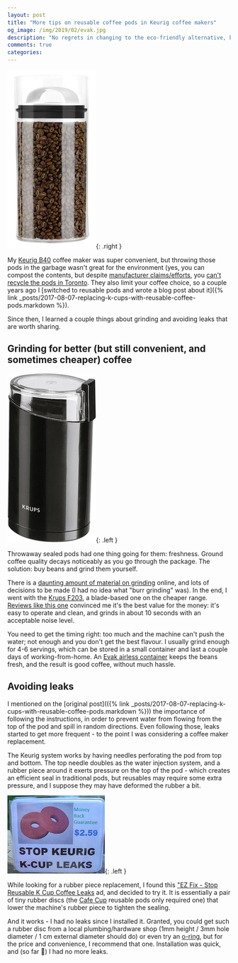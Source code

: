 ```yaml
---
layout: post
title: "More tips on reusable coffee pods in Keurig coffee makers"
og_image: /img/2019/02/evak.jpg
description: "No regrets in changing to the eco-friendly alternative, but since then I introduced grinding for improved flavour and fixed leaking problems."
comments: true
categories:
---
```


![Prepara 3042 Evak Fresh Saver Airless Canister](/img/2019/02/evak.jpg){: .right }

My [Keurig B40](https://www.amazon.ca/Keurig-Elite-Brewing-System-Black/dp/B000AQPMHA) coffee maker was super convenient, but throwing those pods in the garbage wasn't great for the environment (yes, you can compost the contents, but despite [manufacturer claims/efforts](http://www.keurigrecycling.com/), you [can't recycle the pods in Toronto](https://globalnews.ca/news/4170035/toronto-keurig-recyclable-pods/). They also limit your coffee choice, so a couple years ago I [switched to reusable pods and wrote a blog post about it]({% link _posts/2017-08-07-replacing-k-cups-with-reusable-coffee-pods.markdown %}).

Since then, I learned a couple things about grinding and avoiding leaks that are worth sharing.

<!--more-->

<div style="clear:right"></div>

## Grinding for better (but still convenient, and sometimes cheaper) coffee

![Krups F203](/img/2019/02/krups.jpg){: .left }

Throwaway sealed pods had one thing going for them: freshness. Ground coffee quality decays noticeably as you go through the package. The solution: buy beans and grind them yourself.

There is a [daunting amount of material on grinding](https://www.specialty-coffee-advisor.com/how-to-grind-coffee.html) online, and lots of decisions to be made (I had no idea what "burr grinding" was). In the end, I went with the [Krups F203](https://www.krupsusa.com/BREAKFAST-APPLIANCES/COFFEE-GRINDERS/Fast-Touch-Electric-Coffee-and-Spice-Grinder-F2034251/p/1500813248), a blade-based one on the cheaper range. [Reviews like this one](https://www.beanground.com/krups-f203-coffee-grinder-review/) convinced me it's the best value for the money: it's easy to operate and clean, and grinds in about 10 seconds with an acceptable noise level.

You need to get the timing right: too much and the machine can't push the water; not enough and you don't get the best flavour. I usually grind enough for 4-6 servings, which can be stored in a small container and last a couple days of working-from-home. An [Evak airless container](https://www.amazon.ca/dp/B01IE9WY7A) keeps the beans fresh, and the result is good coffee, without much hassle.

## Avoiding leaks

I mentioned on the [original post](({% link _posts/2017-08-07-replacing-k-cups-with-reusable-coffee-pods.markdown %})) the importance of following the instructions, in order to prevent water from flowing from the top of the pod and spill in random directions. Even following those, leaks started to get more frequent - to the point I was considering a coffee maker replacement.

The Keurig system works by having needles perforating the pod from top and bottom. The top needle doubles as the water injection system, and a rubber piece around it exerts pressure on the top of the pod - which creates an efficient seal in traditional pods, but reusables may require some extra pressure, and I suppose they may have deformed the rubber a bit.

![A solution for reusable K-Cup leaks from eBay](/img/2019/02/leak.jpg){: .left }

While looking for a rubber piece replacement, I found this ["EZ Fix - Stop Reusable K Cup Coffee Leaks](https://www.ebay.com/itm/173718995084?ul_noapp=true) ad, and decided to try it. It is essentially a pair of tiny rubber discs (the [Cafe Cup](https://www.canadiantire.ca/en/pdp/cafe-cup-0430480p.html) reusable pods only required one) that lower the machine's rubber piece to tighten the sealing.

And it works - I had no leaks since I installed it. Granted, you could get such a rubber disc from a local plumbing/hardware shop (1mm height / 3mm hole diameter / 1 cm external diameter should do) or even try an [o-ring](https://en.wikipedia.org/wiki/O-ring), but for the price and convenience, I recommend that one. Installation was quick, and (so far 🤞) I had no more leaks.
